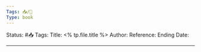 ```yaml
---
Tags: 📥/🔴
Type: book
---
```


Status: #📥 
Tags: 
Title: <% tp.file.title %>
Author: 
Reference: 
Ending Date: 

---
